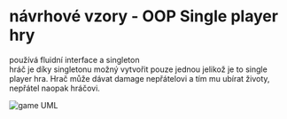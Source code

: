 # návrhové vzory - OOP Single player hry

používá fluidní interface a singleton  
hráč je díky singletonu možný vytvořit pouze jednou jelikož je to single player hra. Hrač může dávat damage nepřátelovi a tím mu ubírat životy, nepřátel naopak hráčovi.  

![game UML](https://user-images.githubusercontent.com/93346591/155006925-e1f34fc3-7904-4258-ac48-6686ff5648c0.png)
